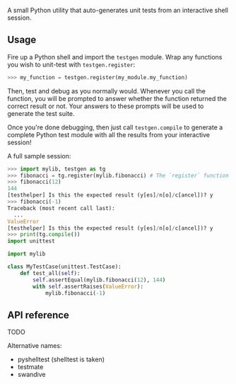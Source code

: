 A small Python utility that auto-generates unit tests from an interactive shell session.

## Usage
Fire up a Python shell and import the `testgen` module. Wrap any functions you wish to unit-test
with `testgen.register`:

```python
>>> my_function = testgen.register(my_module.my_function)
```

Then, test and debug as you normally would. Whenever you call the function, you will be prompted to
answer whether the function returned the correct result or not. Your answers to these prompts will
be used to generate the test suite.

Once you're done debugging, then just call `testgen.compile` to generate a complete Python test
module with all the results from your interactive session!

A full sample session:

```python
>>> import mylib, testgen as tg
>>> fibonacci = tg.register(mylib.fibonacci) # The `register` function can also be used as a decorator
>>> fibonacci(12)
144
[testhelper] Is this the expected result (y[es]/n[o]/c[ancel])? y
>>> fibonacci(-1)
Traceback (most recent call last):
  ...
ValueError
[testhelper] Is this the expected result (y[es]/n[o]/c[ancel])? y
>>> print(tg.compile())
import unittest

import mylib

class MyTestCase(unittest.TestCase):
    def test_all(self):
        self.assertEqual(mylib.fibonacci(12), 144)
        with self.assertRaises(ValueError):
            mylib.fibonacci(-1)
```

## API reference
TODO

Alternative names:
- pyshelltest (shelltest is taken)
- testmate
- swandive
